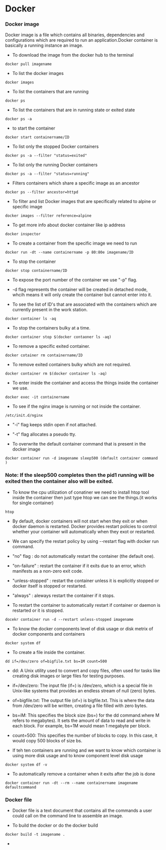# Docker

### Docker image 

Docker image is a file which contains all binaries, dependencies and configurations which are required to run an application.Docker container is basically a running instance an image.

* To download the image from the docker hub to the terminal 

```
docker pull imagename
```

* To list the docker images 

```
docker images
```

* To list the containers that are running

```
docker ps
```

* To list the containers that are in running state or exited state

```
docker ps -a
```
* to start the container

```
docker start containername/ID
```

* To list only the stopped Docker containers

```
docker ps -a --filter "status=exited"
```

* To list only the running Docker containers

```
docker ps -a --filter "status=running"
```

* Filters containers which share a specific image as an ancestor

```
docker ps --filter ancestor=httpd
```

* To filter and list Docker images that are specifically related to alpine or specific image

```
docker images --filter reference=alpine
```
* To get more info about docker container like ip address

```
docker inspector
```

* To create a container from the specific image we need to run

```
docker run -dt --name containername -p 80:80e imagename/ID
```

* To stop the container

```
docker stop containername/ID
```

* To expose the port number of the container we use "-p" flag.

* -d flag represents the container will be created in detached mode, whcih means it will only create the container but cannot enter into it.

* To see the list of ID's that are associated with the containers which are currently present in the work station.

```
docker container ls -aq
```

* To stop the containers bulky at a time.

```
docker container stop $(docker contaoner ls -aq)
```

* To remove a specific exited container.

```
docker cotainer rm containername/ID
```

* To remove exited containers bulky which are not required.

```
docker container rm $(docker container ls -aq)
```

* To enter inside the container and access the things inside the container we use.

```
docker exec -it containername
```

* To see if the nginx image is running or not inside the container.

```
/etc/init.d/nginx
```

* "-i" flag keeps stdin open if not attached.

* "-t" flag allocates a pseudo tty.

* To overwrite the default container command that is present in the docker image

```
docker container run -d imagename sleep500 (default container command )
```
### Note: If the sleep500 completes then the pid1 running will be exited then the container also will be exited. 

* To know the cpu utilization of conatiner we need to install htop tool inside the container then just type htop we can see the things.(it works for single container)

```
htop
```

* By default, docker containers will not start when they exit or when docker daemon is restarted. Docker provides restart policies to control whether your container will automatically when they exot or restarted.

* We can specify the restart policy by using --restart flag with docker run command.

*  "no" flag : do not automatically restart the container (the default one).

*  "on-failure" : restart the container if it exits due to an error, which manifests as a non-zero exit code.

*  "unless-stopped" : restart the container unless it is explicitly stopped or docker itself is stopped or restarted.

*  "always" : aleways restart the container if it stops.

*  To restart the container to automatically restart if container or daemon is restarted or it is stopped.

```
docekr container run -d --restart unless-stopped imagename
```

* To know the docker components level of disk usage or disk metrix of docker components and containers

```
docker system df
```

* To create a file inside the container.

```
dd if=/dev/zero of=bigfile.txt bs=1M count=500
```

* dd: A Unix utility used to convert and copy files, often used for tasks like creating disk images or large files for testing purposes.

* if=/dev/zero: The input file (if=) is /dev/zero, which is a special file in Unix-like systems that provides an endless stream of null (zero) bytes.

* of=bigfile.txt: The output file (of=) is bigfile.txt. This is where the data from /dev/zero will be written, creating a file filled with zero bytes.

* bs=iM: This specifies the block size (bs=) for the dd command.where M refers to megabytes). It sets the amount of data to read and write in each block. For example, bs=1M would mean 1 megabyte per block.

* count=500: This specifies the number of blocks to copy. In this case, it would copy 500 blocks of size bs.

* If teh ten containers are running and we want to know which container is using more disk usage and to know component level disk usage 

```
docker system df -v
```

* To automatically remove a container when it exits after the job is done

```
docker container run -dt --rm --name containername imagename defaultcommand 
```

### Docker file 

* Docker file is a text document that contains all the commands a user could call on the command line to assemble an image.

* To build the docker or do the docker build

```
docker build -t imagename .
```

* 





